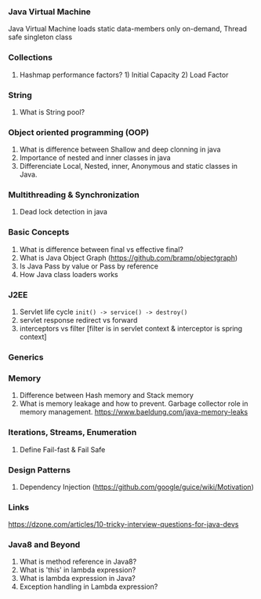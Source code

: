 ### Java Virtual Machine
Java Virtual Machine loads static data-members only on-demand, Thread safe singleton class

### Collections
1. Hashmap performance factors? 1) Initial Capacity 2) Load Factor

### String
1. What is String pool?

### Object oriented programming (OOP)
1. What is difference between Shallow and deep clonning in java
2. Importance of nested and inner classes in java
3. Differenciate Local, Nested, inner, Anonymous and static classes in Java.

### Multithreading & Synchronization
1. Dead lock detection in java

### Basic Concepts
1. What is difference between final vs effective final?
2. What is Java Object Graph (https://github.com/bramp/objectgraph)
3. Is Java Pass by value or Pass by reference
4. How Java class loaders works

### J2EE
1. Servlet life cycle `init() -> service() -> destroy()`
2. servlet response redirect vs forward
3. interceptors vs filter [filter is in servlet context & interceptor is spring context]

### Generics

### Memory
1. Difference between Hash memory and Stack memory
2. What is memory leakage and how to prevent. Garbage collector role in memory management. https://www.baeldung.com/java-memory-leaks

### Iterations, Streams, Enumeration
1. Define Fail-fast & Fail Safe

### Design Patterns
1. Dependency Injection (https://github.com/google/guice/wiki/Motivation)

### Links
https://dzone.com/articles/10-tricky-interview-questions-for-java-devs

### Java8 and Beyond
1. What is method reference in Java8?
2. What is 'this' in lambda expression?
3. What is lambda expression in Java?
4. Exception handling in Lambda expression?
